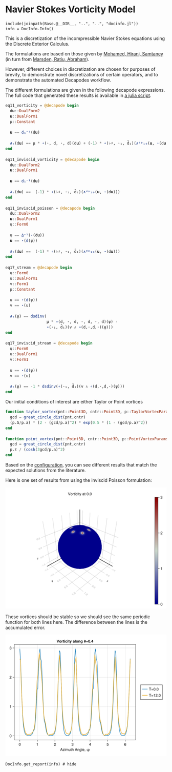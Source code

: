 # Navier Stokes Vorticity Model

```@setup INFO
include(joinpath(Base.@__DIR__, "..", "..", "docinfo.jl"))
info = DocInfo.Info()
```

This is a discretization of the incompressible Navier Stokes equations using the Discrete Exterior Calculus.

The formulations are based on those given by [Mohamed, Hirani, Samtaney](https://arxiv.org/abs/1508.01166) (in turn from [Marsden, Ratiu, Abraham](https://link.springer.com/book/10.1007/978-1-4612-1029-0)).

However, different choices in discretization are chosen for purposes of brevity, to demonstrate novel discretizations of certain operators, and to demonstrate the automated Decapodes workflow.

The different formulations are given in the following decapode expressions. The full code that generated these results is available in [a julia script](ns.jl).

```julia
eq11_vorticity = @decapode begin
  d𝐮::DualForm2
  𝐮::DualForm1
  μ::Constant

  𝐮 == d₁⁻¹(d𝐮)

  ∂ₜ(d𝐮) == μ * ∘(⋆, d, ⋆, d)(d𝐮) + (-1) * ∘(♭♯, ⋆₁, d̃₁)(∧ᵈᵖ₁₀(𝐮, ⋆(d𝐮)))
end

eq11_inviscid_vorticity = @decapode begin
  d𝐮::DualForm2
  𝐮::DualForm1

  𝐮 == d₁⁻¹(d𝐮)

  ∂ₜ(d𝐮) ==  (-1) * ∘(♭♯, ⋆₁, d̃₁)(∧ᵈᵖ₁₀(𝐮, ⋆(d𝐮)))
end

eq11_inviscid_poisson = @decapode begin
  d𝐮::DualForm2
  𝐮::DualForm1
  ψ::Form0

  ψ == Δ⁻¹(⋆(d𝐮))
  𝐮 == ⋆(d(ψ))

  ∂ₜ(d𝐮) ==  (-1) * ∘(♭♯, ⋆₁, d̃₁)(∧ᵈᵖ₁₀(𝐮, ⋆(d𝐮)))
end

eq17_stream = @decapode begin
  ψ::Form0
  u::DualForm1
  v::Form1
  μ::Constant

  u == ⋆(d(ψ))
  v == ⋆(u)

  ∂ₜ(ψ) == dsdinv(
                  μ * ∘(d, ⋆, d, ⋆, d, ⋆, d)(ψ) -
                  ∘(⋆₁, d̃₁)(v ∧ ∘(d,⋆,d,⋆)(ψ)))
end

eq17_inviscid_stream = @decapode begin
  ψ::Form0
  u::DualForm1
  v::Form1

  u == ⋆(d(ψ))
  v == ⋆(u)

  ∂ₜ(ψ) == -1 * dsdinv(∘(⋆₁, d̃₁)(v ∧ ∘(d,⋆,d,⋆)(ψ)))
end
```

Our initial conditions of interest are either Taylor or Point vortices

```julia
function taylor_vortex(pnt::Point3D, cntr::Point3D, p::TaylorVortexParams)
  gcd = great_circle_dist(pnt,cntr)
  (p.G/p.a) * (2 - (gcd/p.a)^2) * exp(0.5 * (1 - (gcd/p.a)^2))
end

function point_vortex(pnt::Point3D, cntr::Point3D, p::PointVortexParams)
  gcd = great_circle_dist(pnt,cntr)
  p.τ / (cosh(3gcd/p.a)^2)
end
```

Based on the [configuration](config.toml), you can see different results that match the expected solutions from the literature.

Here is one set of results from using the inviscid Poisson formulation:

![Vorticity](vort.gif)

These vortices should be stable so we should see the same periodic function for both lines here. The difference between the lines is the accumulated error.

![Azimuth Profile](azimuth.png)

```@example INFO
DocInfo.get_report(info) # hide
```

